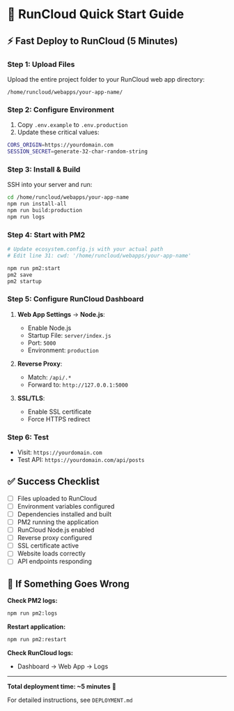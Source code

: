# 🚀 RunCloud Quick Start Guide

## ⚡ Fast Deploy to RunCloud (5 Minutes)

### Step 1: Upload Files
Upload the entire project folder to your RunCloud web app directory:
```
/home/runcloud/webapps/your-app-name/
```

### Step 2: Configure Environment
1. Copy `.env.example` to `.env.production`
2. Update these critical values:
```bash
CORS_ORIGIN=https://yourdomain.com
SESSION_SECRET=generate-32-char-random-string
```

### Step 3: Install & Build
SSH into your server and run:
```bash
cd /home/runcloud/webapps/your-app-name
npm run install-all
npm run build:production
npm run logs
```

### Step 4: Start with PM2
```bash
# Update ecosystem.config.js with your actual path
# Edit line 31: cwd: '/home/runcloud/webapps/your-app-name'

npm run pm2:start
pm2 save
pm2 startup
```

### Step 5: Configure RunCloud Dashboard
1. **Web App Settings** → **Node.js**:
   - Enable Node.js
   - Startup File: `server/index.js`
   - Port: `5000`
   - Environment: `production`

2. **Reverse Proxy**:
   - Match: `/api/.*`
   - Forward to: `http://127.0.0.1:5000`

3. **SSL/TLS**:
   - Enable SSL certificate
   - Force HTTPS redirect

### Step 6: Test
- Visit: `https://yourdomain.com`
- Test API: `https://yourdomain.com/api/posts`

## ✅ Success Checklist
- [ ] Files uploaded to RunCloud
- [ ] Environment variables configured
- [ ] Dependencies installed and built
- [ ] PM2 running the application
- [ ] RunCloud Node.js enabled
- [ ] Reverse proxy configured
- [ ] SSL certificate active
- [ ] Website loads correctly
- [ ] API endpoints responding

## 🚨 If Something Goes Wrong

**Check PM2 logs:**
```bash
npm run pm2:logs
```

**Restart application:**
```bash
npm run pm2:restart
```

**Check RunCloud logs:**
- Dashboard → Web App → Logs

---

**Total deployment time: ~5 minutes** 🎉

For detailed instructions, see `DEPLOYMENT.md`